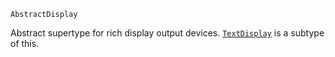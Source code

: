 ```
AbstractDisplay
```

Abstract supertype for rich display output devices. [`TextDisplay`](@ref) is a subtype of this.
